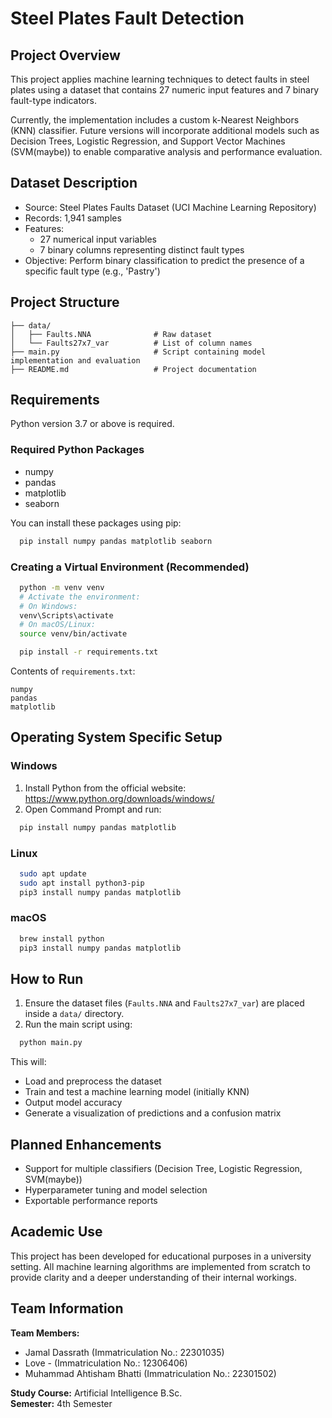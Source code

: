 # Steel Plates Fault Detection

## Project Overview

This project applies machine learning techniques to detect faults in steel plates using a dataset that contains 27 numeric input features and 7 binary fault-type indicators.

Currently, the implementation includes a custom k-Nearest Neighbors (KNN) classifier. Future versions will incorporate additional models such as Decision Trees, Logistic Regression, and Support Vector Machines (SVM(maybe)) to enable comparative analysis and performance evaluation.

## Dataset Description

- Source: Steel Plates Faults Dataset (UCI Machine Learning Repository)
- Records: 1,941 samples
- Features:
  - 27 numerical input variables
  - 7 binary columns representing distinct fault types
- Objective: Perform binary classification to predict the presence of a specific fault type (e.g., 'Pastry')

## Project Structure

```
├── data/
│   ├── Faults.NNA              # Raw dataset
│   └── Faults27x7_var          # List of column names
├── main.py                     # Script containing model implementation and evaluation
├── README.md                   # Project documentation
```

## Requirements

Python version 3.7 or above is required.

### Required Python Packages

- numpy
- pandas
- matplotlib
- seaborn

You can install these packages using pip:

```bash
  pip install numpy pandas matplotlib seaborn
```

### Creating a Virtual Environment (Recommended)

```bash
  python -m venv venv
  # Activate the environment:
  # On Windows:
  venv\Scripts\activate
  # On macOS/Linux:
  source venv/bin/activate

  pip install -r requirements.txt
```

Contents of `requirements.txt`:

```
numpy
pandas
matplotlib
```

## Operating System Specific Setup

### Windows

1. Install Python from the official website: https://www.python.org/downloads/windows/
2. Open Command Prompt and run:
```bash
  pip install numpy pandas matplotlib
```

### Linux

```bash
  sudo apt update
  sudo apt install python3-pip
  pip3 install numpy pandas matplotlib
```

### macOS

```bash
  brew install python
  pip3 install numpy pandas matplotlib
```

## How to Run

1. Ensure the dataset files (`Faults.NNA` and `Faults27x7_var`) are placed inside a `data/` directory.
2. Run the main script using:

```bash
  python main.py
```

This will:
- Load and preprocess the dataset
- Train and test a machine learning model (initially KNN)
- Output model accuracy
- Generate a visualization of predictions and a confusion matrix

## Planned Enhancements

- Support for multiple classifiers (Decision Tree, Logistic Regression, SVM(maybe))
- Hyperparameter tuning and model selection
- Exportable performance reports

## Academic Use

This project has been developed for educational purposes in a university setting. All machine learning algorithms are implemented from scratch to provide clarity and a deeper understanding of their internal workings.


## Team Information

**Team Members:**
- Jamal Dassrath (Immatriculation No.: 22301035)
- Love - (Immatriculation No.: 12306406)
- Muhammad Ahtisham Bhatti (Immatriculation No.: 22301502)

**Study Course:** Artificial Intelligence B.Sc.  
**Semester:** 4th Semester
